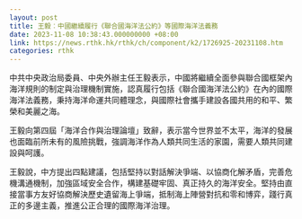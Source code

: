 ```yaml
---
layout: post
title: 王毅︰中國繼續履行《聯合國海洋法公約》等國際海洋法義務
date: 2023-11-08 10:38:43.000000000 +08:00
link: https://news.rthk.hk/rthk/ch/component/k2/1726925-20231108.htm
categories: rthk
---
```


中共中央政治局委員、中央外辦主任王毅表示，中國將繼續全面參與聯合國框架內海洋規則的制定與治理機制實施，認真履行包括《聯合國海洋法公約》在內的國際海洋法義務，秉持海洋命運共同體理念，與國際社會攜手建設各國共用的和平、繁榮和美麗之海。

王毅向第四屆「海洋合作與治理論壇」致辭，表示當今世界並不太平，海洋的發展也面臨前所未有的風險挑戰，強調海洋作為人類共同生活的家園，需要人類共同建設與呵護。

王毅說，中方提出四點建議，包括堅持以對話解決爭端、以協商化解矛盾，完善危機溝通機制，加強區域安全合作，構建基礎牢固、真正持久的海洋安全。堅持由直接當事方友好協商解決歷史遺留海上爭端，抵制海上陣營對抗和零和博弈，踐行真正的多邊主義，推進公正合理的國際海洋治理。
